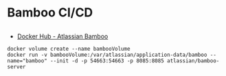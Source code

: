 # Bamboo CI/CD

## 

* [Docker Hub - Atlassian Bamboo](https://hub.docker.com/r/atlassian/bamboo-server)


```
docker volume create --name bambooVolume
docker run -v bambooVolume:/var/atlassian/application-data/bamboo --name="bamboo" --init -d -p 54663:54663 -p 8085:8085 atlassian/bamboo-server
```



